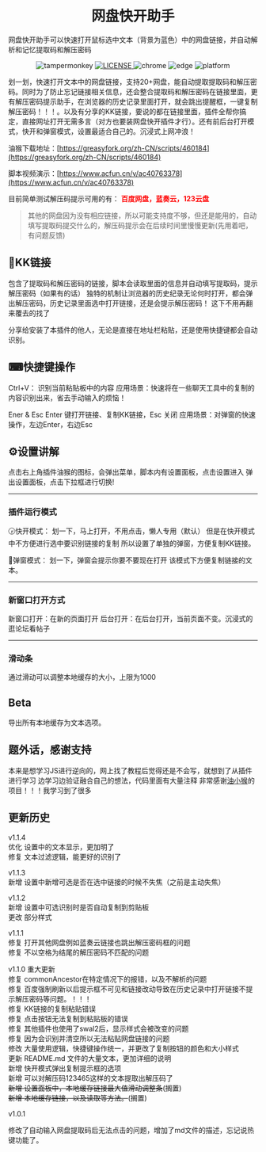 <h1 align="center">网盘快开助手</h1>
网盘快开助手可以快速打开鼠标选中文本（背景为蓝色）中的网盘链接，并自动解析和记忆提取码和解压密码
<p align="center">
  <img src="https://img.shields.io/badge/TamperMonkey-v4.13-brightgreen.svg" alt="tampermonkey">
  <a href="LICENSE">
    <img src="https://img.shields.io/badge/license-MIT-lightgrey.svg" alt="LICENSE">
  </a>
  <img src="https://img.shields.io/badge/Chrome-≥76.0-brightgreen.svg" alt="chrome">
  <img src="https://img.shields.io/badge/Edge-≥88.0-brightgreen.svg" alt="edge">
  <img src="https://img.shields.io/badge/Platform-Windows%20%7C%20Mac%20%7C%20Linux-blue.svg" alt="platform">
</p>


划一划，快速打开文本中的网盘链接，支持20+网盘，能自动提取提取码和解压密码。同时为了防止忘记链接相关信息，还会整合提取码和解压密码在链接里面，更有解压密码提示助手，在浏览器的历史记录里面打开，就会跳出提醒框，一键复制解压密码！！！。以及有分享的KK链接，要说的都在链接里面，插件全帮你搞定，直接网址打开无需多言（对方也要装网盘快开插件才行）。还有前后台打开模式，快开和弹窗模式，设置最适合自己的。沉浸式上网冲浪！

油猴下载地址：[https://greasyfork.org/zh-CN/scripts/460184](https://greasyfork.org/zh-CN/scripts/460184)

脚本视频演示：[https://www.acfun.cn/v/ac40763378](https://www.acfun.cn/v/ac40763378)

目前简单测试解压码提示可用的有：
<font color="red">**百度网盘，蓝奏云，123云盘**</font>

> 其他的网盘因为没有相应链接，所以可能支持度不够，但还是能用的，自动填写提取码提交什么的，解压码提示会在后续时间里慢慢更新(先用着吧，有问题反馈)



## 🚀KK链接
包含了提取码和解压密码的链接，脚本会读取里面的信息并自动填写提取码，提示解压密码（如果有的话）
独特的机制让浏览器的历史纪录无论何时打开，都会弹出解压密码，历史记录里面选中打开链接，还是会提示解压密码！
这下不用再翻来覆去的找了

分享给安装了本插件的他人，无论是直接在地址栏粘贴，还是使用快捷键都会自动识别。


## ⌨快捷键操作
Ctrl+V：
    识别当前粘贴板中的内容
    应用场景：快速将在一些聊天工具中的复制的内容识别出来，省去手动输入的烦恼！

Ener & Esc
    Enter 键打开链接、复制KK链接，Esc 关闭
    应用场景：对弹窗的快速操作，左边Enter，右边Esc


## ⚙️设置讲解
点击右上角插件油猴的图标，会弹出菜单，脚本内有设置面板，点击设置进入
弹出设置面板，点击下拉框进行切换!

---

### 插件运行模式

🕞快开模式：
    划一下，马上打开，不用点击，懒人专用（默认）
    但是在快开模式中不方便进行选中要识别链接的复制
    所以设置了单独的弹窗，方便复制KK链接。

🚟弹窗模式：
    划一下，弹窗会提示你要不要现在打开
    该模式下方便复制链接的文本。

---

### 新窗口打开方式
新窗口打开：在新的页面打开
后台打开：在后台打开，当前页面不变。沉浸式的逛论坛看帖子

---

### 滑动条
通过滑动可以调整本地缓存的大小，上限为1000


## Beta
导出所有本地缓存为文本选项。


## 题外话，感谢支持
本来是想学习JS进行逆向的，网上找了教程后觉得还是不会写，就想到了从插件进行学习
边学习边验证融合自己的想法，代码里面有大量注释
非常感谢[油小猴]('https://github.com/syhyz1990/panAI')的项目！！！我学习到了很多


## 更新历史
v1.1.4
<br>优化 设置中的文本显示，更加明了
<br>修复 文本过滤逻辑，能更好的识别了

v1.1.3
<br>新增 设置中新增可选是否在选中链接的时候不失焦（之前是主动失焦）

v1.1.2
<br>新增 设置中可选识别时是否自动复制到剪贴板
<br>更改 部分样式

v1.1.1 
<br>修复 打开其他网盘例如蓝奏云链接也跳出解压密码框的问题
<br>修复 不以空格为结尾的解压密码不匹配的问题

v1.1.0 重大更新
<br>修复 commonAncestor在特定情况下的报错，以及不解析的问题
<br>修复 百度强制刷新以后提示框不可见和链接改动导致在历史记录中打开链接不提示解压密码等问题。！！！
<br>修复 KK链接的复制粘贴错误
<br>修复 点击按钮无法复制到粘贴板的错误
<br>修复 其他插件也使用了swal2后，显示样式会被改变的问题
<br>修复 因为会识别并清空所以无法粘贴网盘链接的问题
<br>修改 大量使用逻辑，快捷键操作统一，并更改了复制按钮的颜色和大小样式
<br>更新 README.md 文件的大量文本，更加详细的说明
<br>新增 快开模式弹出复制提示框的选项
<br>新增 可以对解压码123465这样的文本提取出解压码了
<br>~~新增 设置面板中，本地缓存链接最大值滑动调整条~~(搁置)
<br>~~新增 本地缓存链接，以及读取等方法。~~(搁置)


v1.0.1 

修改了自动输入网盘提取码后无法点击的问题，增加了md文件的描述，忘记说热键功能了。
